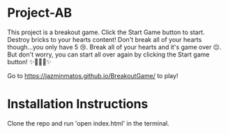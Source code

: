 # Project-AB

This project is a breakout game. Click the Start Game button to start. Destroy bricks to your hearts content! Don't break all of your hearts though...you only have 5 😢. Break all of your hearts and it's game over 😔. But don't worry, you can start all over again by clicking the Start game button! ✨🎉🎉🎉✨

Go to https://jazminmatos.github.io/BreakoutGame/ to play!

# Installation Instructions

Clone the repo and run 'open index.html' in the terminal.
